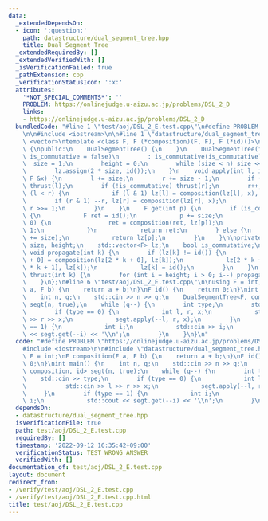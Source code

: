 ```yaml
---
data:
  _extendedDependsOn:
  - icon: ':question:'
    path: datastructure/dual_segment_tree.hpp
    title: Dual Segment Tree
  _extendedRequiredBy: []
  _extendedVerifiedWith: []
  _isVerificationFailed: true
  _pathExtension: cpp
  _verificationStatusIcon: ':x:'
  attributes:
    '*NOT_SPECIAL_COMMENTS*': ''
    PROBLEM: https://onlinejudge.u-aizu.ac.jp/problems/DSL_2_D
    links:
    - https://onlinejudge.u-aizu.ac.jp/problems/DSL_2_D
  bundledCode: "#line 1 \"test/aoj/DSL_2_E.test.cpp\"\n#define PROBLEM \"https://onlinejudge.u-aizu.ac.jp/problems/DSL_2_D\"\
    \n\n#include <iostream>\n\n#line 1 \"datastructure/dual_segment_tree.hpp\"\n#include\
    \ <vector>\ntemplate <class F, F (*composition)(F, F), F (*id)()>\nstruct DualSegmentTree\
    \ {\npublic:\n    DualSegmentTree() {\n    }\n    DualSegmentTree(int n, bool\
    \ is_commutative = false)\n        : is_commutative(is_commutative) {\n      \
    \  size = 1;\n        height = 0;\n        while (size < n) size <<= 1, height++;\n\
    \        lz.assign(2 * size, id());\n    }\n    void apply(int l, int r, const\
    \ F &x) {\n        l += size;\n        r += size - 1;\n        if (!is_commutative)\
    \ thrust(l);\n        if (!is_commutative) thrust(r);\n        r++;\n        while\
    \ (l < r) {\n            if (l & 1) lz[l] = composition(lz[l], x), ++l;\n    \
    \        if (r & 1) --r, lz[r] = composition(lz[r], x);\n            l >>= 1,\
    \ r >>= 1;\n        }\n    }\n    F get(int p) {\n        if (is_commutative)\
    \ {\n            F ret = id();\n            p += size;\n            while (p >\
    \ 0) {\n                ret = composition(ret, lz[p]);\n                p >>=\
    \ 1;\n            }\n            return ret;\n        } else {\n            thrust(p\
    \ += size);\n            return lz[p];\n        }\n    }\n\nprivate:\n    int\
    \ size, height;\n    std::vector<F> lz;\n    bool is_commutative;\n    inline\
    \ void propagate(int k) {\n        if (lz[k] != id()) {\n            lz[2 * k\
    \ + 0] = composition(lz[2 * k + 0], lz[k]);\n            lz[2 * k + 1] = composition(lz[2\
    \ * k + 1], lz[k]);\n            lz[k] = id();\n        }\n    }\n    inline void\
    \ thrust(int k) {\n        for (int i = height; i > 0; i--) propagate(k >> i);\n\
    \    }\n};\n#line 6 \"test/aoj/DSL_2_E.test.cpp\"\n\nusing F = int;\nF composition(F\
    \ a, F b) {\n    return a + b;\n}\nF id() {\n    return 0;\n}\nint main() {\n\
    \    int n, q;\n    std::cin >> n >> q;\n    DualSegmentTree<F, composition, id>\
    \ segt(n, true);\n    while (q--) {\n        int type;\n        std::cin >> type;\n\
    \        if (type == 0) {\n            int l, r, x;\n            std::cin >> l\
    \ >> r >> x;\n            segt.apply(--l, r, x);\n        }\n        if (type\
    \ == 1) {\n            int i;\n            std::cin >> i;\n            std::cout\
    \ << segt.get(--i) << '\\n';\n        }\n    }\n}\n"
  code: "#define PROBLEM \"https://onlinejudge.u-aizu.ac.jp/problems/DSL_2_D\"\n\n\
    #include <iostream>\n\n#include \"datastructure/dual_segment_tree.hpp\"\n\nusing\
    \ F = int;\nF composition(F a, F b) {\n    return a + b;\n}\nF id() {\n    return\
    \ 0;\n}\nint main() {\n    int n, q;\n    std::cin >> n >> q;\n    DualSegmentTree<F,\
    \ composition, id> segt(n, true);\n    while (q--) {\n        int type;\n    \
    \    std::cin >> type;\n        if (type == 0) {\n            int l, r, x;\n \
    \           std::cin >> l >> r >> x;\n            segt.apply(--l, r, x);\n   \
    \     }\n        if (type == 1) {\n            int i;\n            std::cin >>\
    \ i;\n            std::cout << segt.get(--i) << '\\n';\n        }\n    }\n}"
  dependsOn:
  - datastructure/dual_segment_tree.hpp
  isVerificationFile: true
  path: test/aoj/DSL_2_E.test.cpp
  requiredBy: []
  timestamp: '2022-09-12 16:35:42+09:00'
  verificationStatus: TEST_WRONG_ANSWER
  verifiedWith: []
documentation_of: test/aoj/DSL_2_E.test.cpp
layout: document
redirect_from:
- /verify/test/aoj/DSL_2_E.test.cpp
- /verify/test/aoj/DSL_2_E.test.cpp.html
title: test/aoj/DSL_2_E.test.cpp
---
```

